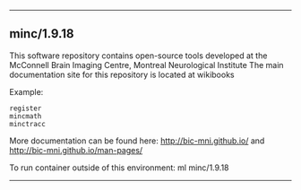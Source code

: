 
----------------------------------
## minc/1.9.18 ##
This software repository contains open-source tools developed at the McConnell Brain Imaging Centre, Montreal Neurological Institute The main documentation site for this repository is located at wikibooks


Example:
```
register
mincmath
minctracc 
```

More documentation can be found here: http://bic-mni.github.io/ and http://bic-mni.github.io/man-pages/

To run container outside of this environment: ml minc/1.9.18

----------------------------------
